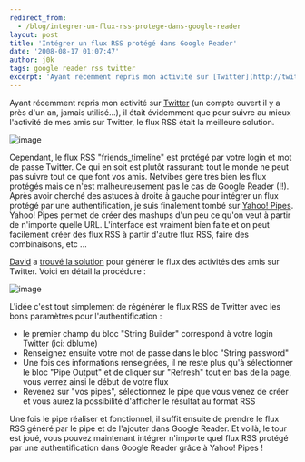 ```yaml
---
redirect_from:
  - /blog/integrer-un-flux-rss-protege-dans-google-reader
layout: post
title: 'Intégrer un flux RSS protégé dans Google Reader'
date: '2008-08-17 01:07:47'
author: j0k
tags: google reader rss twitter
excerpt: 'Ayant récemment repris mon activité sur [Twitter](http://twitter.com/j0k) (un compte ouvert il y a près d''un an, jamais utilisé...), il était évidemment que pour suivre au mieux l''activité de mes amis sur Twitter, le flux RSS était la meilleure solution.'
---
```


Ayant récemment repris mon activité sur [Twitter](http://twitter.com/j0k) (un compte ouvert il y a près d'un an, jamais utilisé...), il était évidemment que pour suivre au mieux l'activité de mes amis sur Twitter, le flux RSS était la meilleure solution.

 ![image](https://kwout.com/cutout/m/ty/jz/8pm_bor_rou_f4f4f4.jpg)

Cependant, le flux RSS "friends_timeline" est protégé par votre login et mot de passe Twitter. Ce qui en soit est plutôt rassurant: tout le monde ne peut pas suivre tout ce que font vos amis. Netvibes gère très bien les flux protégés mais ce n'est malheureusement pas le cas de Google Reader (!!).   Après avoir cherché des astuces à droite à gauche pour intégrer un flux protégé par une authentification, je suis finalement tombé sur [Yahoo! Pipes](http://pipes.yahoo.com/pipes/). Yahoo! Pipes permet de créer des mashups d'un peu ce qu'on veut à partir de n'importe quelle URL.   L'interface est vraiment bien faite et on peut facilement créer des flux RSS à partir d'autre flux RSS, faire des combinaisons, etc ...

[David](http://dblume.livejournal.com/112262.html) a [trouvé la solution](http://pipes.yahoo.com/pipes/pipe.edit?_id=EjGlyDlj3RGWvS6L1JzWFw) pour générer le flux des activités des amis sur Twitter.    Voici en détail la procédure :

 ![image](https://kwout.com/cutout/8/en/ij/bqs_bor_rou_f4f4f4.jpg)

L'idée c'est tout simplement de régénérer le flux RSS de Twitter avec les bons paramètres pour l'authentification :

* le premier champ du bloc "String Builder" correspond à votre login Twitter (ici: dblume)
* Renseignez ensuite votre mot de passe dans le bloc "String password"
* Une fois ces informations renseignées, il ne reste plus qu'à sélectionner le bloc "Pipe Output" et de cliquer sur "Refresh" tout en bas de la page, vous verrez ainsi le début de votre flux
* Revenez sur "vos pipes", sélectionnez le pipe que vous venez de créer et vous aurez la possibilité d'afficher le résultat au format RSS

Une fois le pipe réaliser et fonctionnel, il suffit ensuite de prendre le flux RSS généré par le pipe et de l'ajouter dans Google Reader. Et voilà, le tour est joué, vous pouvez  maintenant intégrer n'importe quel flux RSS protégé par une authentification dans Google Reader grâce à Yahoo! Pipes !
